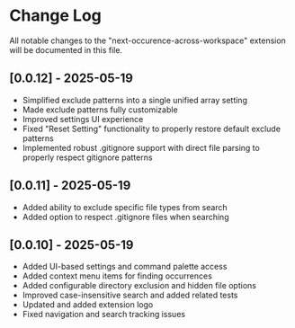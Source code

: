 # Change Log

All notable changes to the "next-occurence-across-workspace" extension will be documented in this file.

## [0.0.12] - 2025-05-19

- Simplified exclude patterns into a single unified array setting
- Made exclude patterns fully customizable
- Improved settings UI experience
- Fixed "Reset Setting" functionality to properly restore default exclude patterns
- Implemented robust .gitignore support with direct file parsing to properly respect gitignore patterns

## [0.0.11] - 2025-05-19

- Added ability to exclude specific file types from search
- Added option to respect .gitignore files when searching

## [0.0.10] - 2025-05-19

- Added UI-based settings and command palette access
- Added context menu items for finding occurrences
- Added configurable directory exclusion and hidden file options
- Improved case-insensitive search and added related tests
- Updated and added extension logo
- Fixed navigation and search tracking issues
